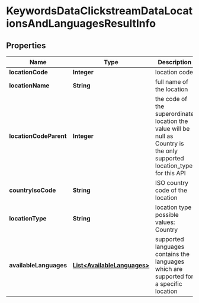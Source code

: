 

# KeywordsDataClickstreamDataLocationsAndLanguagesResultInfo


## Properties

| Name | Type | Description | Notes |
|------------ | ------------- | ------------- | -------------|
|**locationCode** | **Integer** | location code |  [optional] |
|**locationName** | **String** | full name of the location |  [optional] |
|**locationCodeParent** | **Integer** | the code of the superordinate location the value will be null as Country is the only supported location_type for this API |  [optional] |
|**countryIsoCode** | **String** | ISO country code of the location |  [optional] |
|**locationType** | **String** | location type possible values: Country |  [optional] |
|**availableLanguages** | [**List&lt;AvailableLanguages&gt;**](AvailableLanguages.md) | supported languages contains the languages which are supported for a specific location |  [optional] |



